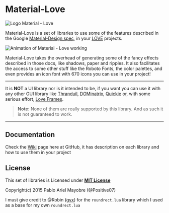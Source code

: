 # Material-Love
![Logo Material - Love](https://github.com/Positive07/material-love/blob/master/images/logo.png)

Material-Love is a set of libraries to use some of the features described in the Google [Material-Design spec][1], in your [LÖVE][2] projects.

![Animation of Material - Love working](https://github.com/Positive07/material-love/blob/master/images/master.gif)

Material-Love takes the overhead of generating some of the fancy effects described in those docs, like shadows, paper and ripples. It also facilitates the access to some other stuff like the Roboto Fonts, the color palettes, and even provides an icon font with 670 icons you can use in your project!

***

It is **NOT** a UI library nor is it intended to be, if you want you can use it with any other GUI library like [Thranduil][3], [DOMinatrix][4], [Quickie][5] or, with some serious effort, [Love Frames][6].

> **Note:** None of them are really supported by this library. And as such it is not guaranteed to work.

***

## Documentation

Check the [Wiki][10] page here at GitHub, it has description on each library and how to use them in your project

## License

This set of libraries is Licensed under **[MIT License][9]**

Copyright(c) 2015 Pablo Ariel Mayobre (@Positive07)

I must give credit to @Robin ([gvx][8]) for the `roundrect.lua` library which I used as a base for my own `roundrect.lua`

[1]:https://www.google.com/design/spec/
[2]:https://www.love2d.org
[3]:https://www.github.com/adonaac/thranduil
[4]:https://www.github.com/excessive/DOMinatrix
[5]:https://www.github.com/vrld/Quickie
[6]:https://www.github.com/KennyShields/LoveFrames
[7]:http://www.lua.org/pil
[8]:https://www.github.com/gvx
[9]:https://www.github.com/Positive07/material-love/tree/master/LICENSE
[10]:https://www.github.com/Positive07/material-love/wiki
